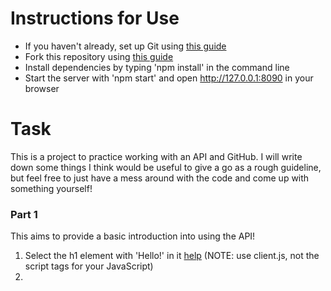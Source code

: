 # Instructions for Use
- If you haven't already, set up Git using [this guide](https://docs.github.com/en/get-started/quickstart/set-up-git)
- Fork this repository using [this guide](https://docs.github.com/en/get-started/quickstart/fork-a-repo)
- Install dependencies by typing 'npm install' in the command line
- Start the server with 'npm start' and open http://127.0.0.1:8090 in your browser


# Task
This is a project to practice working with an API and GitHub. I will write down some things I think would be useful to give a go as a rough guideline, but feel free to just have a mess around with the code and come up with something yourself!

### Part 1
This aims to provide a basic introduction into using the API!

1. Select the h1 element with 'Hello!' in it [help](https://www.w3schools.com/jsref/tryit.asp?filename=tryjsref_document_getelementbyid) (NOTE: use client.js, not the script tags for your JavaScript)
2. 